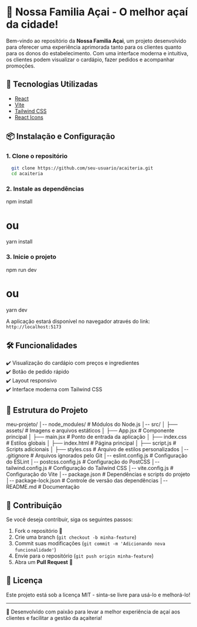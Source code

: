 # 🍇 Nossa Familia Açai - O melhor açaí da cidade!

Bem-vindo ao repositório da **Nossa Familia Açai**, um projeto desenvolvido para oferecer uma experiência aprimorada tanto para os clientes quanto para os donos do estabelecimento. Com uma interface moderna e intuitiva, os clientes podem visualizar o cardápio, fazer pedidos e acompanhar promoções.

## 🚀 Tecnologias Utilizadas

- [React](https://react.dev/)
- [Vite](https://vitejs.dev/)
- [Tailwind CSS](https://tailwindcss.com/)
- [React Icons](https://react-icons.github.io/react-icons/)

## 📦 Instalação e Configuração

### 1. Clone o repositório

```bash
  git clone https://github.com/seu-usuario/acaiteria.git
  cd acaiteria
```

### 2. Instale as dependências

  npm install
  # ou
  yarn install

### 3. Inicie o projeto

  npm run dev
  # ou
  yarn dev

A aplicação estará disponível no navegador através do link: `http://localhost:5173`

## 🛠 Funcionalidades

✔️ Visualização do cardápio com preços e ingredientes  
✔️ Botão de pedido rápido  
✔️ Layout responsivo  
✔️ Interface moderna com Tailwind CSS  

## 📂 Estrutura do Projeto

meu-projeto/
│-- node_modules/       # Módulos do Node.js
│-- src/
│   ├── assets/         # Imagens e arquivos estáticos
│   ├── App.jsx         # Componente principal
│   ├── main.jsx        # Ponto de entrada da aplicação
│   ├── index.css       # Estilos globais
│   ├── index.html      # Página principal
│   ├── script.js       # Scripts adicionais
│   ├── styles.css      # Arquivo de estilos personalizados
│-- .gitignore          # Arquivos ignorados pelo Git
│-- eslint.config.js    # Configuração do ESLint
│-- postcss.config.js   # Configuração do PostCSS
│-- tailwind.config.js  # Configuração do Tailwind CSS
│-- vite.config.js      # Configuração do Vite
│-- package.json        # Dependências e scripts do projeto
│-- package-lock.json   # Controle de versão das dependências
│-- README.md           # Documentação

## 📌 Contribuição

Se você deseja contribuir, siga os seguintes passos:

1. Fork o repositório 🍴
2. Crie uma branch (`git checkout -b minha-feature`)
3. Commit suas modificações (`git commit -m 'Adicionando nova funcionalidade'`)
4. Envie para o repositório (`git push origin minha-feature`)
5. Abra um **Pull Request** 🚀

## 📄 Licença

Este projeto está sob a licença MIT - sinta-se livre para usá-lo e melhorá-lo!

---

💜 Desenvolvido com paixão para levar a melhor experiência de açaí aos clientes e facilitar a gestão da açaiteria!

